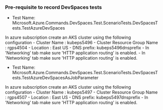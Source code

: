 ### Pre-requisite to record DevSpaces tests

- Test Name:	Microsoft.Azure.Commands.DevSpaces.Test.ScenarioTests.DevSpacesTests.TestAzureDevSpaces

In azure subscription create an AKS cluster using the following configuration
	  - Cluster Name : kubeps5496
	  - Cluster Resource Group Name :  rgps4504
	  - Location : East US
	  - DNS prefix: kubeps5496dnsprefix
	  - In 'Networking' tab make sure 'HTTP application routing' is enabled.
	  - In 'Networking' tab make sure 'HTTP application routing' is enabled.

- Test Name:	Microsoft.Azure.Commands.DevSpaces.Test.ScenarioTests.DevSpacesTests.TestAzureDevSpacesAsJobParameter

In azure subscription create an AKS cluster using the following configuration
	  - Cluster Name : kubeps5497
	  - Cluster Resource Group Name :  rgps4507
	  - Location : East US
	  - DNS prefix: kubeps5497dnsprefix
	  - In 'Networking' tab make sure 'HTTP application routing' is enabled.

